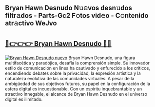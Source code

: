 ## Bryan Hawn Desnudo N𝚞𝚎vos desn𝚞dos filtr𝚊dos - Parts-Gc2 F𝚘tos vid𝚎o - C𝚘ntenido atr𝚊ctivo WeJvo

# <h2><a href="http://mb6237.tromn.icu/?c=Bryan+Hawn+Desnudo">🔗👉👉👉 Bryan Hawn Desnudo 🔗🔗</a></h2>

[![Bryan Hawn Desnudo nuevo](https://i.imgur.com/pEAQMta.gif)](http://mb6237.tromn.icu/?c=Bryan+Hawn+Desnudo)
Bryan Hawn Desnudo, una figura multifacética y paradójica, desafía la comprensión simple. Su innovador estilo de comunicación en línea ha cautivado y enfurecido a los críticos, encendiendo debates sobre la privacidad, la expresión artística y la naturaleza evolutiva de las comunidades virtuales. A pesar de la ambigüedad de sus objetivos futuros, su papel en la configuración de la esfera digital es incuestionable. Con un espíritu inquebrantable y un atractivo innegable, el alcance de Bryan Hawn Desnudo en el universo digital es ilimitado.
